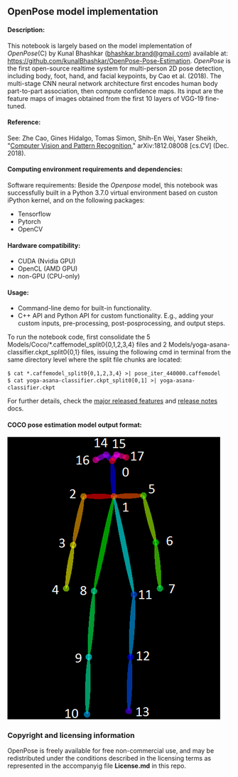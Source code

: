 ## OpenPose model implementation

#### Description:

This notebook is largely based on the model implementation of _OpenPose_(C) by Kunal Bhashkar (<bhashkar.brand@gmail.com>) available at: https://github.com/kunalBhashkar/OpenPose-Pose-Estimation. _OpenPose_ is the first open-source realtime system for multi-person 2D pose detection, including body, foot, hand, and facial keypoints, by Cao et al. (2018). The multi-stage CNN neural network architecture first encodes human body part-to-part association, then compute confidence maps. Its input are the feature maps of images obtained from the first 10 layers of VGG-19 fine-tuned.

#### Reference:
See: Zhe Cao, Gines Hidalgo, Tomas Simon, Shih-En Wei, Yaser Sheikh, "[Computer Vision and Pattern Recognition](https://arxiv.org/abs/1812.08008)," arXiv:1812.08008 [cs.CV] (Dec. 2018).

#### Computing environment requirements and dependencies:
Software requirements: Beside the _Openpose_ model, this notebook was successfully built in a Python 3.7.0 virtual environment based on custon iPython kernel, and on the following  packages:<BR>

- Tensorflow
- Pytorch
- OpenCV

#### Hardware compatibility:

- CUDA (Nvidia GPU)
- OpenCL (AMD GPU)
- non-GPU (CPU-only)

#### Usage:
- Command-line demo for built-in functionality.
- C++ API and Python API for custom functionality. E.g., adding your custom inputs, pre-processing, post-posprocessing, and output steps.

To run the notebook code, first consolidate the 5 Models/Coco/*.caffemodel_split0{0,1,2,3,4} files and 2 Models/yoga-asana-classifier.ckpt_split0{0,1} files, issuing the following cmd in terminal from the same directory level where the split file chunks are located:

    $ cat *.caffemodel_split0{0,1,2,3,4} >| pose_iter_440000.caffemodel
    $ cat yoga-asana-classifier.ckpt_split0[0,1] >| yoga-asana-classifier.ckpt

For further details, check the [major released features](https://github.com/CMU-Perceptual-Computing-Lab/openpose/blob/master/doc/07_major_released_features.md) and [release notes](https://github.com/CMU-Perceptual-Computing-Lab/openpose/blob/master/doc/08_release_notes.md) docs.

#### COCO pose estimation model output format:
![COCO pose estimation model output format](coco_pose-estimate-model-ouput-format.png)

### Copyright and licensing information
OpenPose is freely available for free non-commercial use, and may be redistributed under the conditions described in the licensing terms as represented in the accompanyig file **License.md** in this repo.
